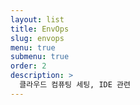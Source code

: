 ```yaml
---
layout: list
title: EnvOps
slug: envops
menu: true
submenu: true
order: 2
description: >
  클라우드 컴퓨팅 세팅, IDE 관련
---
```

